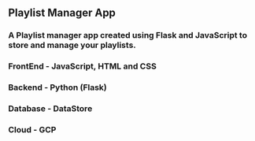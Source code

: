 ## Playlist Manager App

### A Playlist manager app created using Flask and JavaScript to store and manage your playlists.

### FrontEnd - JavaScript, HTML and CSS
### Backend - Python (Flask)
### Database - DataStore
### Cloud - GCP

